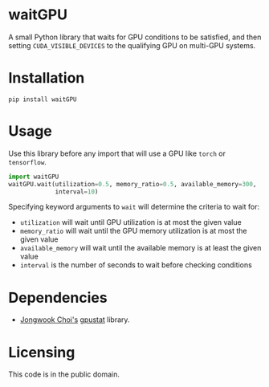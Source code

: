 # waitGPU

A small Python library that waits for GPU conditions to be satisfied, and then
setting `CUDA_VISIBLE_DEVICES`
to the qualifying GPU on multi-GPU systems.

# Installation

`pip install waitGPU`

# Usage

 Use this library before any import that will use a GPU like `torch` or
 `tensorflow`.

```python
import waitGPU
waitGPU.wait(utilization=0.5, memory_ratio=0.5, available_memory=300,
             interval=10)
```
Specifying keyword arguments to `wait` will determine the criteria to wait for: 
+ `utilization` will wait until GPU utilization is at most the given value
+ `memory_ratio` will wait until the GPU memory utilization is at most the
  given value
+ `available_memory` will wait until the available memory is at least the
  given value
+ `interval` is the number of seconds to wait before checking conditions

# Dependencies

+ [Jongwook Choi's](https://wook.kr) [gpustat](https://github.com/wookayin/gpustat) library.

# Licensing

This code is in the public domain.
